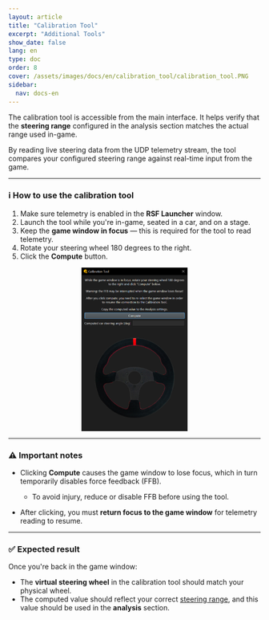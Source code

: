 ```yaml
---
layout: article
title: "Calibration Tool"
excerpt: "Additional Tools"
show_date: false
lang: en
type: doc
order: 8
cover: /assets/images/docs/en/calibration_tool/calibration_tool.PNG
sidebar:
  nav: docs-en
---
```


The calibration tool is accessible from the main interface. It helps verify that the **steering range** configured in the analysis section matches the actual range used in-game.

By reading live steering data from the UDP telemetry stream, the tool compares your configured steering range against real-time input from the game.

---

### ℹ️ How to use the calibration tool

1. Make sure telemetry is enabled in the **RSF Launcher** window.
2. Launch the tool while you're in-game, seated in a car, and on a stage.
3. Keep the **game window in focus** — this is required for the tool to read telemetry.
4. Rotate your steering wheel 180 degrees to the right.
5. Click the **Compute** button.

<div class="cell cell--12 cell--md-6">
  <figure>
    <a data-gallery href="/assets/images/docs/en/calibration_tool/calibration_tool.PNG">
      <img src="/assets/images/docs/en/calibration_tool/calibration_tool.PNG" style="display: block; margin: 0 auto; max-width: 50%;" alt="Calibration Tool Window" />
    </a>
  </figure>
</div>

---

### ⚠️ Important notes

- Clicking **Compute** causes the game window to lose focus, which in turn temporarily disables force feedback (FFB).

  - To avoid injury, reduce or disable FFB before using the tool.

- After clicking, you must **return focus to the game window** for telemetry reading to resume.

---

### ✅ Expected result

Once you're back in the game window:

- The **virtual steering wheel** in the calibration tool should match your physical wheel.
- The computed value should reflect your correct [steering range](/en/steering_range/), and this value should be used in the **analysis** section.
